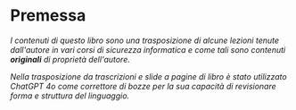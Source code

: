 
# Premessa

*I contenuti di questo libro sono una trasposizione di alcune lezioni tenute dall'autore in vari corsi di sicurezza informatica e come tali sono contenuti **originali** di proprietà dell'autore.*

*Nella trasposizione da trascrizioni e slide a pagine di libro è stato utilizzato ChatGPT 4o come correttore di bozze per la sua capacità di revisionare forma e struttura del linguaggio.*

